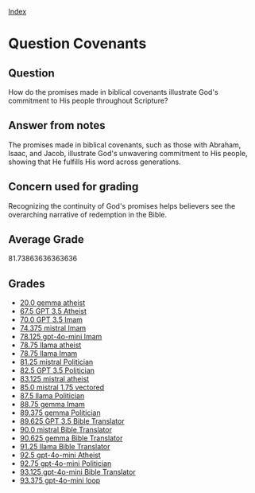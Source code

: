 
[Index](../../index.md)
# Question Covenants
## Question
How do the promises made in biblical covenants illustrate God's commitment to His people throughout Scripture?

## Answer from notes
The promises made in biblical covenants, such as those with Abraham, Isaac, and Jacob, illustrate God's unwavering commitment to His people, showing that He fulfills His word across generations.

## Concern used for grading
Recognizing the continuity of God's promises helps believers see the overarching narrative of redemption in the Bible.

## Average Grade
81.73863636363636

## Grades
 * [20.0 gemma atheist](../answers/gemma_atheist/Covenants.md)
 * [67.5 GPT 3.5 Atheist](../answers/GPT_3.5_Atheist/Covenants.md)
 * [70.0 GPT 3.5 Imam](../answers/GPT_3.5_Imam/Covenants.md)
 * [74.375 mistral Imam](../answers/mistral_Imam/Covenants.md)
 * [78.125 gpt-4o-mini Imam](../answers/gpt-4o-mini_Imam/Covenants.md)
 * [78.75 llama atheist](../answers/llama_atheist/Covenants.md)
 * [78.75 llama Imam](../answers/llama_Imam/Covenants.md)
 * [81.25 mistral Politician](../answers/mistral_Politician/Covenants.md)
 * [82.5 GPT 3.5 Politician](../answers/GPT_3.5_Politician/Covenants.md)
 * [83.125 mistral atheist](../answers/mistral_atheist/Covenants.md)
 * [85.0 mistral 1.75 vectored](../answers/mistral_1.75_vectored/Covenants.md)
 * [87.5 llama Politician](../answers/llama_Politician/Covenants.md)
 * [88.75 gemma Imam](../answers/gemma_Imam/Covenants.md)
 * [89.375 gemma Politician](../answers/gemma_Politician/Covenants.md)
 * [89.625 GPT 3.5 Bible Translator](../answers/GPT_3.5_Bible_Translator/Covenants.md)
 * [90.0 mistral Bible Translator](../answers/mistral_Bible_Translator/Covenants.md)
 * [90.625 gemma Bible Translator](../answers/gemma_Bible_Translator/Covenants.md)
 * [91.25 llama Bible Translator](../answers/llama_Bible_Translator/Covenants.md)
 * [92.5 gpt-4o-mini Atheist](../answers/gpt-4o-mini_Atheist/Covenants.md)
 * [92.75 gpt-4o-mini Politician](../answers/gpt-4o-mini_Politician/Covenants.md)
 * [93.125 gpt-4o-mini Bible Translator](../answers/gpt-4o-mini_Bible_Translator/Covenants.md)
 * [93.375 gpt-4o-mini loop](../answers/gpt-4o-mini_loop/Covenants.md)
